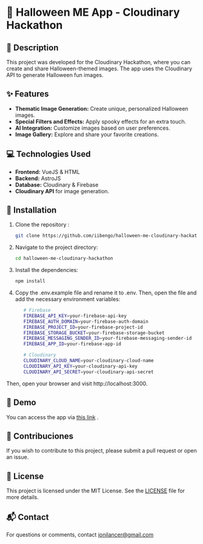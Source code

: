 # 🎃 Halloween ME App - Cloudinary Hackathon

## 📝 Description
This project was developed for the Cloudinary Hackathon, where you can create and share Halloween-themed images. The app uses the Cloudinary API to generate Halloween fun images.

## ✨ Features
- **Thematic Image Generation:** Create unique, personalized Halloween images.
- **Special Filters and Effects:** Apply spooky effects for an extra touch.
- **AI Integration:** Customize images based on user preferences.
- **Image Gallery:** Explore and share your favorite creations.

## 💻 Technologies Used
- **Frontend:** VueJS & HTML
- **Backend:** AstroJS
- **Database:** Cloudinary & Firebase 
- **Cloudinary API** for image generation.

## 🚀 Installation
1. Clone the repository :
   ```bash
   git clone https://github.com/iibengo/halloween-me-cloudinary-hackathon.git

2. Navigate to the project directory:
   ```bash
   cd halloween-me-cloudinary-hackathon

3. Install the dependencies:
   ```bash
   npm install
4. Copy the .env.example file and rename it to .env. Then, open the file and add the necessary environment variables:
   ```bash
      # Firebase
      FIREBASE_API_KEY=your-firebase-api-key
      FIREBASE_AUTH_DOMAIN=your-firebase-auth-domain
      FIREBASE_PROJECT_ID=your-firebase-project-id
      FIREBASE_STORAGE_BUCKET=your-firebase-storage-bucket
      FIREBASE_MESSAGING_SENDER_ID=your-firebase-messaging-sender-id
      FIREBASE_APP_ID=your-firebase-app-id

      # Cloudinary
      CLOUDINARY_CLOUD_NAME=your-cloudinary-cloud-name
      CLOUDINARY_API_KEY=your-cloudinary-api-key
      CLOUDINARY_API_SECRET=your-cloudinary-api-secret

Then, open your browser and visit http://localhost:3000.

## 🎥 Demo
You can access the app via [this link](https://halloween-me.vercel.app) .

## 🤝 Contribuciones
If you wish to contribute to this project, please submit a pull request or open an issue.

## 📜 License
This project is licensed under the MIT License. See the [LICENSE](LICENSE.txt) file for more details.

## 📬 Contact
For questions or comments, contact ionilancer@gmail.com
